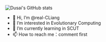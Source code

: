 ![Dusai's GitHub stats](https://github-readme-stats.vercel.app/api?username=real-CLiang&show_icons=true&theme=radical)

- 👋 Hi, I’m @real-CLiang
- 👀 I’m interested in Evolutionary Computing 
- 🌱 I’m currently learning in SCUT
- 📫 How to reach me：comment first

<!---
real-CLiang/real-CLiang is a ✨ special ✨ repository because its `README.md` (this file) appears on your GitHub profile.
You can click the Preview link to take a look at your changes.
--->
